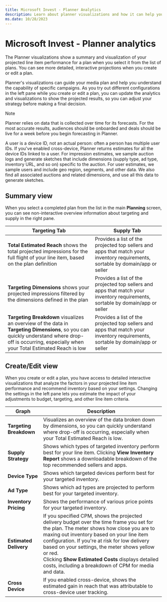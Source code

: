 ```yaml
---
title: Microsoft Invest - Planner Analytics
description: Learn about planner visualizations and how it can help your media plan and you understand the capability of specific campaigns.
ms.date: 10/28/2023
---
```



# Microsoft Invest - Planner analytics

The Planner visualizations show a summary and visualization of your
projected line item performance for a plan when you select it from the
list of plans. You can see more detailed, interactive projections when
you create or edit a plan.

Planner's visualizations can guide your media plan and help you
understand the capability of specific campaigns.
As you try out different configurations in the left pane while you
create or edit a plan, you can update the analytics and visualizations
to show the projected results, so you can adjust your strategy before
making a final decision.

> [!NOTE]
> Planner relies on data that is collected over time for its forecasts. For the most accurate results, audiences should be onboarded and deals should be live for a week before you begin forecasting in Planner.

A user is a device ID, not an actual person: often a person has multiple
user IDs. If you've enabled cross-device, Planner returns estimates for
all the device IDs linked to a user. For impression estimates, we sample
auction logs and generate sketches that include dimensions (supply type,
ad type, inventory URL, and so on) specific to the auction. For user
estimates, we sample users and include geo region, segments, and other
data. We also find all associated auctions and related dimensions, and
use all this data to generate sketches.

## Summary view

When you select a completed plan from the list in the main
**Planning** screen, you can see non-interactive overview information about targeting and supply in the right pane.

| Targeting Tab | Supply Tab |
|---|---|
| **Total Estimated Reach** shows the total projected impressions for the full flight of your line item, based on the plan definition | Provides a list of the projected top sellers and apps that match your inventory requirements, sortable by domain/app or seller |
| **Targeting Dimensions** shows your projected impressions filtered by the dimensions defined in the plan | Provides a list of the projected top sellers and apps that match your inventory requirements, sortable by domain/app or seller |
| **Targeting Breakdown** visualizes an overview of the data in **Targeting Dimensions**, so you can quickly understand where drop-off is occurring, especially when your Total Estimated Reach is low |Provides a list of the projected top sellers and apps that match your inventory requirements, sortable by domain/app or seller  |

## Create/Edit view

When you create or edit a plan, you have access to detailed interactive
visualizations that analyze the factors in your projected line item
performance and recommend inventory based on your settings. Changing the
settings in the left pane lets you estimate the impact of your
adjustments to budget, targeting, and other line item criteria.

| Graph | Description |
|---|---|
| **Targeting Breakdown** | Visualizes an overview of the data broken down by dimensions, so you can quickly understand where drop-off is occurring, especially when your Total Estimated Reach is low. |
| **Supply Strategy** | Shows which types of targeted inventory perform best for your line item. Clicking **View Inventory Report** shows a downloadable breakdown of the top recommended sellers and apps. |
| **Device Type** | Shows which targeted devices perform best for your targeted inventory. |
| **Ad Type** | Shows which ad types are projected to perform best for your targeted inventory. |
| **Inventory Pricing** | Shows the performance of various price points for your targeted inventory. |
| **Estimated Delivery** | If you specified CPM, shows the projected delivery budget over the time frame you set for the plan. The meter shows how close you are to maxing out inventory based on your line item configuration. If you're at risk for low delivery based on your settings, the meter shows yellow or red.<br>Clicking **Show Estimated Costs** displays detailed costs, including a breakdown of CPM for media and data. |
| **Cross Device** | If you enabled cross-device, shows the estimated gain in reach that was attributable to cross-device user tracking. |
